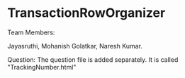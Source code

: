 # TransactionRowOrganizer

Team Members:

Jayasruthi,
Mohanish Golatkar,
Naresh Kumar.

Question:
The question file is added separately. It is called "TrackingNumber.html"
